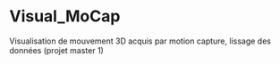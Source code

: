 # Visual_MoCap
Visualisation de mouvement 3D acquis par motion capture, lissage des données (projet master 1)
